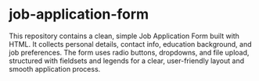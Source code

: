 # job-application-form
This repository contains a clean, simple Job Application Form built with HTML. It collects personal details, contact info, education background, and job preferences. The form uses radio buttons, dropdowns, and file upload, structured with fieldsets and legends for a clear, user-friendly layout and smooth application process.
